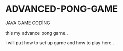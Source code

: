 # ADVANCED-PONG-GAME
JAVA GAME CODİNG



this my advance pong game..

i will put how to set up game and how to play here..
